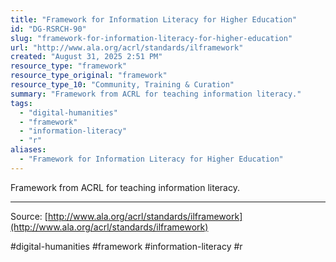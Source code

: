 ```yaml
---
title: "Framework for Information Literacy for Higher Education"
id: "DG-RSRCH-90"
slug: "framework-for-information-literacy-for-higher-education"
url: "http://www.ala.org/acrl/standards/ilframework"
created: "August 31, 2025 2:51 PM"
resource_type: "framework"
resource_type_original: "framework"
resource_type_10: "Community, Training & Curation"
summary: "Framework from ACRL for teaching information literacy."
tags:
  - "digital-humanities"
  - "framework"
  - "information-literacy"
  - "r"
aliases:
  - "Framework for Information Literacy for Higher Education"
---
```


Framework from ACRL for teaching information literacy.

---

Source: [http://www.ala.org/acrl/standards/ilframework](http://www.ala.org/acrl/standards/ilframework)

#digital-humanities #framework #information-literacy #r
